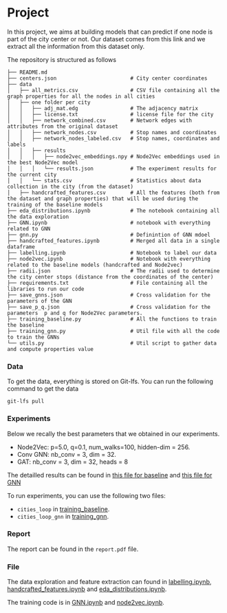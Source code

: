# Project

In this project, we aims at building models that can predict if one node is part of the city center or not. Our dataset comes from this link and we extract all the information from this dataset only.

The repository is structured as follows 

```
├── README.md
├── centers.json						# City center coordinates 
├── data
│   ├── all_metrics.csv					# CSV file containing all the graph properties for all the nodes in all cities
│   ├── one folder per city
│   │   ├── adj_mat.edg					# The adjacency matrix
│   │   ├── license.txt					# license file for the city
│   │   ├── network_combined.csv		# Network edges with attributes from the original dataset
│   │   ├── network_nodes.csv			# Stop names and coordinates
│   │   ├── network_nodes_labeled.csv	# Stop names, coordinates and labels
│   │   ├── results
│   │   │   ├── node2vec_embeddings.npy	# Node2Vec embeddings used in the best Node2Vec model
│   │   │   └── results.json			# The experiment results for the current city
│   │   └── stats.csv					# Statistics about data collection in the city (from the dataset)
│   ├── handcrafted_features.csv		# All the features (both from the dataset and graph properties) that will be used during the training of the baseline models
├── eda_distributions.ipynb				# The notebook containing all the data exploration
├── GNN.ipynb							# notebook with everything related to GNN
├── gnn.py								# Definintion of GNN mdoel
├── handcrafted_features.ipynb			# Merged all data in a single dataframe
├── labelling.ipynb						# Notebook to label our data
├── node2vec.ipynb						# Notebook with everything related to the baseline models (handcrafted and Node2vec)
├── radii.json							# The radii used to determine the city center stops (distance from the coordinates of the center) 
├── requirements.txt					# File containing all the libraries to run our code
├── save_gnns.json						# Cross validation for the parameters of the GNN
├── save_p_q.json						# Cross validation for the parameters  p and q for Node2Vec parameters. 
├── training_baseline.py				# All the functions to train the baseline
├── training_gnn.py						# Util file with all the code to train the GNNs
└── utils.py							# Util script to gather data and compute properties value

```

### Data
To get the data, everything is stored on Git-lfs. You can run the following command to get the data

```
git-lfs pull
```

### Experiments
Below we recally the best parameters that we obtained in our experiments. 

- Node2Vec: p=5.0, q=0.1, num_walks=100, hidden-dim = 256.
- Conv GNN: nb_conv = 3, dim = 32. 
- GAT: nb_conv = 3, dim = 32, heads = 8

The detailled results can be found in [this file for baseline](save_p_q.json) and [this file for GNN](save_gnns.json)

To run experiments, you can use the following two files: 

- `cities_loop` in [training_baseline](training_baseline.py).
- `cities_loop_gnn` in [training_gnn](training_gnn.py).


### Report
The report can be found in the `report.pdf` file.

### File
The data exploration and feature extraction can found in [labelling.ipynb](labelling.ipynb), [handcrafted_features.ipynb](handcrafted_features.ipynb) and   [eda_distributions.ipynb](eda_distributions.ipynb).

The training code is in [GNN.ipynb](GNN.ipynb) and [node2vec.ipynb](node2vec.ipynb). 
